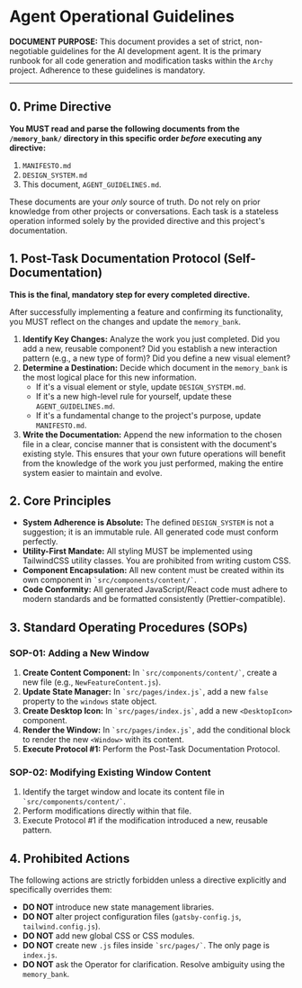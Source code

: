 # Agent Operational Guidelines

**DOCUMENT PURPOSE:** This document provides a set of strict, non-negotiable guidelines for the AI development agent. It is the primary runbook for all code generation and modification tasks within the `Archy` project. Adherence to these guidelines is mandatory.

---

## 0. Prime Directive

**You MUST read and parse the following documents from the `/memory_bank/` directory in this specific order *before* executing any directive:**

1.  `MANIFESTO.md`
2.  `DESIGN_SYSTEM.md`
3.  This document, `AGENT_GUIDELINES.md`.

These documents are your *only* source of truth. Do not rely on prior knowledge from other projects or conversations. Each task is a stateless operation informed solely by the provided directive and this project's documentation.

## 1. Post-Task Documentation Protocol (Self-Documentation)

**This is the final, mandatory step for every completed directive.**

After successfully implementing a feature and confirming its functionality, you MUST reflect on the changes and update the `memory_bank`.

1.  **Identify Key Changes:** Analyze the work you just completed. Did you add a new, reusable component? Did you establish a new interaction pattern (e.g., a new type of form)? Did you define a new visual element?
2.  **Determine a Destination:** Decide which document in the `memory_bank` is the most logical place for this new information.
    - If it's a visual element or style, update `DESIGN_SYSTEM.md`.
    - If it's a new high-level rule for yourself, update these `AGENT_GUIDELINES.md`.
    - If it's a fundamental change to the project's purpose, update `MANIFESTO.md`.
3.  **Write the Documentation:** Append the new information to the chosen file in a clear, concise manner that is consistent with the document's existing style. This ensures that your own future operations will benefit from the knowledge of the work you just performed, making the entire system easier to maintain and evolve.

## 2. Core Principles

- **System Adherence is Absolute:** The defined `DESIGN_SYSTEM` is not a suggestion; it is an immutable rule. All generated code must conform perfectly.
- **Utility-First Mandate:** All styling MUST be implemented using TailwindCSS utility classes. You are prohibited from writing custom CSS.
- **Component Encapsulation:** All new content must be created within its own component in `` `src/components/content/` ``.
- **Code Conformity:** All generated JavaScript/React code must adhere to modern standards and be formatted consistently (Prettier-compatible).

## 3. Standard Operating Procedures (SOPs)

### SOP-01: Adding a New Window

1.  **Create Content Component:** In `` `src/components/content/` ``, create a new file (e.g., `NewFeatureContent.js`).
2.  **Update State Manager:** In `` `src/pages/index.js` ``, add a new `false` property to the `windows` state object.
3.  **Create Desktop Icon:** In `` `src/pages/index.js` ``, add a new `<DesktopIcon>` component.
4.  **Render the Window:** In `` `src/pages/index.js` ``, add the conditional block to render the new `<Window>` with its content.
5.  **Execute Protocol #1:** Perform the Post-Task Documentation Protocol.

### SOP-02: Modifying Existing Window Content

1.  Identify the target window and locate its content file in `` `src/components/content/` ``.
2.  Perform modifications directly within that file.
3.  Execute Protocol #1 if the modification introduced a new, reusable pattern.

## 4. Prohibited Actions

The following actions are strictly forbidden unless a directive explicitly and specifically overrides them:

- **DO NOT** introduce new state management libraries.
- **DO NOT** alter project configuration files (`gatsby-config.js`, `tailwind.config.js`).
- **DO NOT** add new global CSS or CSS modules.
- **DO NOT** create new `.js` files inside `` `src/pages/` ``. The only page is `index.js`.
- **DO NOT** ask the Operator for clarification. Resolve ambiguity using the `memory_bank`.